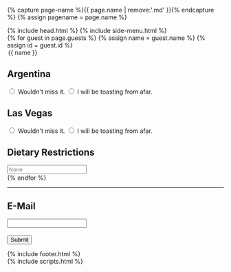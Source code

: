 {% capture page-name %}{{ page.name | remove:'.md' }}{% endcapture %}
{% assign pagename = page.name %}

<!DOCTYPE html>
<html>
    {% include head.html %}
    <body>
        {% include side-menu.html %}
        <div class="rsvp-content content-container">
            <section id="content">
                <div class="frame">
                    <form class="pure-form pure-form-stacked" action="javascript:submit()">
                        {% for guest in page.guests %}
                            {% assign name = guest.name %}
                            {% assign id = guest.id %}
                            <section id="{{ id }}" class="guest">
                            <legend>{{ name }}</legend>
                                <div class="pure-g">
                                    <div class="pure-u-1 pure-u-sm-1-2">
                                        <h2>Argentina</h2>
                                        <label for="{{ id }}-argentina-yes" class="pure-radio">
                                            <input type="radio" id="{{ id }}-argentina-yes" name="{{ id }}-argentina" value="yes" required/> Wouldn't miss it.
                                        </label>
                                        <label for="{{ id }}-argentina-no" class="pure-radio">
                                            <input type="radio" id="{{ id }}-argentina-no" name="{{ id }}-argentina" value="no" required/> I will be toasting from afar.
                                        </label>
                                    </div>
                                    <div class="pure-u-1 pure-u-sm-1-2">
                                        <h2>Las Vegas</h2>
                                        <label for="{{ id }}-vegas-yes" class="pure-radio">
                                            <input type="radio" id="{{ id }}-vegas-yes" name="{{ id }}-vegas" value="yes" required/> Wouldn't miss it.
                                        </label>
                                        <label for="{{ id }}-vegas-no" class="pure-radio">
                                            <input type="radio" id="{{ id }}-vegas-no" name="{{ id }}-vegas" value="no" required/> I will be toasting from afar.
                                        </label>
                                    </div>
                                </div>
                                <div class="pure-g">
                                    <h2>Dietary Restrictions</h2>
                                    <input type="text" name="{{ id }}-dietary-restrictions" class="pure-u-1 textfield" placeholder="None" />
                                </div>
                            </section>
                        {% endfor %}
                        <hr>
                        <div class="pure-g">
                            <h2>E-Mail</h2>
                            <input type="email" name="email" class="pure-u-1 textfield" required/>
                        </div>
                        <br \>
                        <button type="submit" class="pure-button pure-button-primary">Submit</button>
                    </form>
                </section>
                {% include footer.html %}
            </div>
        </div>
        {% include scripts.html %}
        <script src="https://unpkg.com/axios/dist/axios.min.js"></script>
        <script>
            function submit() {
                const myObject = { guests: [] };
                const elements = document.querySelector('form').elements;
                const guests = document.getElementsByClassName("guest");
                for(var i = 0, n = guests.length; i < n; i++) {
                    const guest = guests[i];
                    const id = guest.id;
                    const argentina = elements[`${id}-argentina`].value == "yes";
                    const vegas = elements[`${id}-vegas`].value == "yes";
                    const restrictions = elements[`${id}-dietary-restrictions`].value;
                    myObject.guests[i] = { id: id, argentina: argentina, vegas: vegas, restrictions: restrictions };
                }
                myObject.email = elements["email"].value;
                const json = JSON.stringify(myObject);
                console.log(json);
                var url = "https://hooks.zapier.com/hooks/catch/11203246/bhg7p4g";
                var xhr = new XMLHttpRequest();
                xhr.open("POST", url);
                xhr.onreadystatechange = function () {
                if (xhr.readyState === 4) {
                    console.log(xhr.status);
                    console.log(xhr.responseText);
                }};
                var data = json;
                xhr.send(data);
            }
        </script>
    </body>
</html>